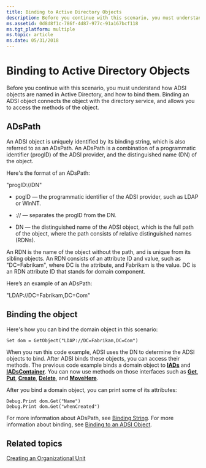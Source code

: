 ```yaml
---
title: Binding to Active Directory Objects
description: Before you continue with this scenario, you must understand how ADSI objects are named in Active Directory, and how to bind them. Binding an ADSI object connects the object with the directory service, and allows you to access the methods of the object.
ms.assetid: 0d8d8f1c-786f-4d87-977c-91a167bcf118
ms.tgt_platform: multiple
ms.topic: article
ms.date: 05/31/2018
---
```


# Binding to Active Directory Objects

Before you continue with this scenario, you must understand how ADSI objects are named in Active Directory, and how to bind them. Binding an ADSI object connects the object with the directory service, and allows you to access the methods of the object.

## ADsPath

An ADSI object is uniquely identified by its binding string, which is also referred to as an ADsPath. An ADsPath is a combination of a programmatic identifier (progID) of the ADSI provider, and the distinguished name (DN) of the object.

Here's the format of an ADsPath:

"progID://DN"

-   pogID — the programmatic identifier of the ADSI provider, such as LDAP or WinNT.

-   :// — separates the progID from the DN.

-   DN — the distinguished name of the ADSI object, which is the full path of the object, where the path consists of relative distinguished names (RDNs).

An RDN is the name of the object without the path, and is unique from its sibling objects. An RDN consists of an attribute ID and value, such as "DC=Fabrikam", where DC is the attribute, and Fabrikam is the value. DC is an RDN attribute ID that stands for domain component.

Here’s an example of an ADsPath:

"LDAP://DC=Fabrikam,DC=Com"

## Binding the object

Here's how you can bind the domain object in this scenario:


```VB
Set dom = GetObject("LDAP://DC=Fabrikam,DC=Com")
```



When you run this code example, ADSI uses the DN to determine the ADSI objects to bind. After ADSI binds these objects, you can access their methods. The previous code example binds a domain object to [**IADs**](/windows/desktop/api/Iads/nn-iads-iads) and [**IADsContainer**](/windows/desktop/api/Iads/nn-iads-iadscontainer). You can now use methods on those interfaces such as [**Get**](/windows/desktop/api/Iads/nf-iads-iads-get), [**Put**](/windows/desktop/api/Iads/nf-iads-iads-put), [**Create**](/windows/desktop/api/Iads/nf-iads-iadscontainer-create), [**Delete**](/windows/desktop/api/Iads/nf-iads-iadscontainer-delete), and [**MoveHere**](/windows/desktop/api/Iads/nf-iads-iadscontainer-movehere).

After you bind a domain object, you can print some of its attributes:


```VB
Debug.Print dom.Get("Name")
Debug.Print dom.Get("whenCreated")
```



For more information about ADsPath, see [Binding String](binding-string.md). For more information about binding, see [Binding to an ADSI Object](binding-to-an-adsi-object.md).

## Related topics

<dl> <dt>

[Creating an Organizational Unit](creating-an-organizational-unit.md)
</dt> </dl>

 

 




